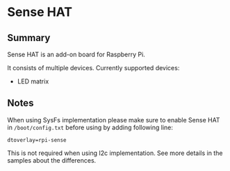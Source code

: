 # Sense HAT

## Summary

Sense HAT is an add-on board for Raspberry Pi.

It consists of multiple devices. Currently supported devices:
- LED matrix

## Notes

When using SysFs implementation please make sure to enable Sense HAT in `/boot/config.txt` before using by adding following line:

```
dtoverlay=rpi-sense
```

This is not required when using I2c implementation. See more details in the samples about the differences.